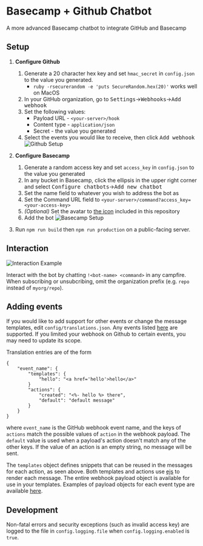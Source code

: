 # Basecamp + Github Chatbot
A more advanced Basecamp chatbot to integrate GitHub and Basecamp

## Setup
1. **Configure Github**
    1. Generate a 20 character hex key and set `hmac_secret` in `config.json` to the value you generated.
        * `ruby -rsecurerandom -e 'puts SecureRandom.hex(20)'` works well on MacOS
    2. In your GitHub organization, go to <kbd>Settings</kbd>&rarr;<kbd>Webhooks</kbd>&rarr;<kbd>Add webhook</kbd>
    3. Set the following values:
        - Payload URL - `<your-server>/hook`
        - Content type - `application/json`
        - Secret - the value you generated
    4. Select the events you would like to receive, then click <kbd>Add webhook</kbd>
![Github Setup](https://i.imgur.com/5GKbuNA.png)

2. **Configure Basecamp**
    1. Generate a random access key and set `access_key` in `config.json` to the value you generated
    2. In any bucket in Basecamp, click the ellipsis in the upper right corner and select <kbd>Configure chatbots</kbd>&rarr;<kbd>Add new chatbot</kbd>
    3. Set the name field to whatever you wish to address the bot as
    4. Set the Command URL field to `<your-server>/command?access_key=<your-access-key>`
    5. *(Optional)* Set the avatar to [the icon](/avatar.png) included in this repository
    6. Add the bot
![Basecamp Setup](https://i.imgur.com/x7wK8yJ.png)

3. Run `npm run build` then `npm run production` on a public-facing server.

## Interaction
![Interaction Example](https://i.imgur.com/SCfOGzw.png)

Interact with the bot by chatting `!<bot-name> <command>` in any campfire. When subscribing or unsubcribing, omit the organization prefix (e.g. `repo` instead of `myorg/repo`).

## Adding events

If you would like to add support for other events or change the message templates, edit `config/translations.json`. Any events listed [here](https://developer.github.com/v3/activity/events/types/) are supported. If you limited your webhook on Github to certain events, you may need to update its scope.

Translation entries are of the form
```
{
    "event_name": {
        "templates": {
            "hello": "<a href='hello'>hello</a>"
        }
        "actions": {
            "created": "<%- hello %> there",
            "default": "default message"
        }
    }
}
```
where `event_name` is the GitHub webhook event name, and the keys of `actions` match the possible values of `action` in the webhook payload. The `default` value is used when a payload's action doesn't match any of the other keys. If the value of an action is an empty string, no message will be sent.

The `templates` object defines snippets that can be reused in the messages for each action, as seen above. Both templates and actions use [ejs](https://ejs.co/) to render each message. The entire webhook payload object is available for use in your templates. Examples of payload objects for each event type are available [here](https://developer.github.com/v3/activity/events/types/).

## Development

Non-fatal errors and security exceptions (such as invalid access key) are logged to the file in `config.logging.file` when `config.logging.enabled` is `true`.
